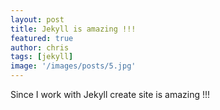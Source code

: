 ```yaml
---
layout: post
title: Jekyll is amazing !!!
featured: true
author: chris
tags: [jekyll]
image: '/images/posts/5.jpg'
---
```


<p class='c-content__cc-content'>
Since I work with Jekyll create site is amazing !!!
</p>
